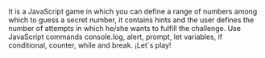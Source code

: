 It is a JavaScript game in which you can define a range of numbers among which to guess a secret number, it contains hints and the user defines the number of attempts in which he/she wants to fulfill the challenge.
Use JavaScript commands console.log, alert, prompt, let variables, if conditional, counter, while and break.
¡Let´s play!
